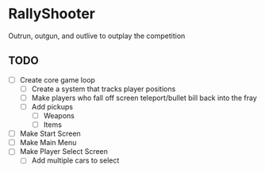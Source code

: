 # RallyShooter
Outrun, outgun, and outlive to outplay the competition

## TODO
- [ ] Create core game loop
  - [ ] Create a system that tracks player positions
  - [ ] Make players who fall off screen teleport/bullet bill back into the fray
  - [ ] Add pickups
    - [ ] Weapons
    - [ ] Items
- [ ] Make Start Screen
- [ ] Make Main Menu
- [ ] Make Player Select Screen
  - [ ] Add multiple cars to select
